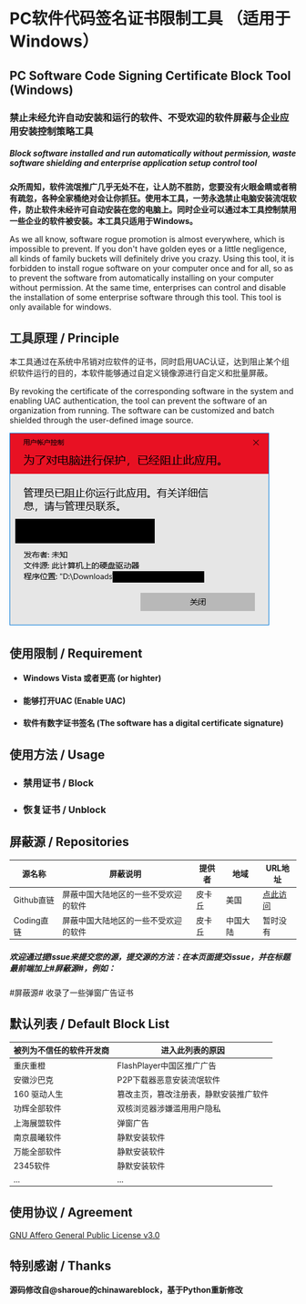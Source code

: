 # PC软件代码签名证书限制工具 （适用于Windows）

## PC Software Code Signing Certificate Block Tool (Windows)

### 禁止未经允许自动安装和运行的软件、不受欢迎的软件屏蔽与企业应用安装控制策略工具

##### Block software installed and run automatically without permission, waste software shielding and enterprise application setup control tool

**众所周知，软件流氓推广几乎无处不在，让人防不胜防，您要没有火眼金睛或者稍有疏忽，各种全家桶绝对会让你抓狂。使用本工具，一劳永逸禁止电脑安装流氓软件，防止软件未经许可自动安装在您的电脑上。同时企业可以通过本工具控制禁用一些企业的软件被安装。本工具只适用于Windows。**

As we all know, software rogue promotion is almost everywhere, which is impossible to prevent. If you don't have golden eyes or a little negligence, all kinds of family buckets will definitely drive you crazy. Using this tool, it is forbidden to install rogue software on your computer once and for all, so as to prevent the software from automatically installing on your computer without permission. At the same time, enterprises can control and disable the installation of some enterprise software through this tool. This tool is only available for windows.

## 工具原理 / Principle

本工具通过在系统中吊销对应软件的证书，同时启用UAC认证，达到阻止某个组织软件运行的目的，本软件能够通过自定义镜像源进行自定义和批量屏蔽。

By revoking the certificate of the corresponding software in the system and enabling UAC authentication, the tool can prevent the software of an organization from running. The software can be customized and batch shielded through the user-defined image source.

![readme-1](Asserts/readme-1.png)

## 使用限制 / Requirement

- #### Windows Vista 或者更高 (or highter)

- #### 能够打开UAC (Enable UAC)

- #### 软件有数字证书签名 (The software has a digital certificate signature)

## 使用方法 / Usage

- ### 禁用证书 / Block




- ### 恢复证书 / Unblock



## 屏蔽源 / Repositories

| 源名称    | 屏蔽说明               | 提供者 | 地域     | URL地址                                                                      |
| ----------|--------------------| ------ | -------- |----------------------------------------------------------------------------|
| Github直链| 屏蔽中国大陆地区的一些不受欢迎的软件 | 皮卡丘 | 美国     | [点此访问](https://github.com/PIKACHUIM/BanCert/raw/master/certzip/cn-all.zip) |
| Coding直链| 屏蔽中国大陆地区的一些不受欢迎的软件 | 皮卡丘 | 中国大陆 | 暂时没有                                                                       |

##### 欢迎通过提Issue来提交您的源，提交源的方法：在本页面提交issue，并在标题最前端加上#屏蔽源#，例如：
#屏蔽源# 收录了一些弹窗广告证书

## 默认列表 / Default Block List

| 被列为不信任的软件开发商 | 进入此列表的原因                       |
| ------------------------ | -------------------------------------- |
| 重庆重橙                 | FlashPlayer中国区推广广告              |
| 安徽沙巴克               | P2P下载器恶意安装流氓软件              |
| 160 驱动人生             | 篡改主页，篡改注册表，静默安装推广软件 |
| 功辉全部软件             | 双核浏览器涉嫌滥用用户隐私             |
| 上海展盟软件             | 弹窗广告                               |
| 南京晨曦软件             | 静默安装软件                           |
| 万能全部软件             | 静默安装软件                           |
| 2345软件                 | 静默安装软件                           |
| ...                      | ...                                    |

## 使用协议 / Agreement

[GNU Affero General Public License v3.0](https://github.com/PIKACHUIM/BanCert/raw/master/LICENSE)

## 特别感谢 / Thanks

**源码修改自@sharoue的chinawareblock，基于Python重新修改**
